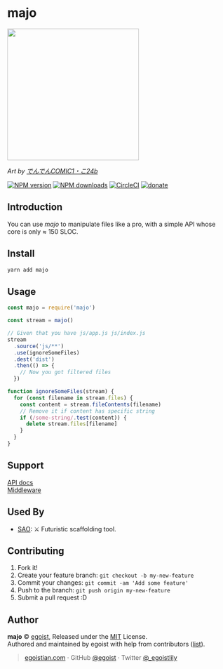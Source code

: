 # majo

<a href="https://www.pixiv.net/member_illust.php?mode=medium&illust_id=62542828">
<img src="https://ooo.0o0.ooo/2017/04/27/59016709425c9.jpg" width="300" />
</a>

*Art by [でんでんCOMIC1・こ24b](https://www.pixiv.net/member.php?id=12192)*

[![NPM version](https://img.shields.io/npm/v/majo.svg?style=flat)](https://npmjs.com/package/majo) [![NPM downloads](https://img.shields.io/npm/dm/majo.svg?style=flat)](https://npmjs.com/package/majo) [![CircleCI](https://circleci.com/gh/egoist/majo/tree/master.svg?style=shield&circle-token=560404744e167900959a512d617a05ec5240616f)](https://circleci.com/gh/egoist/majo/tree/master)  [![donate](https://img.shields.io/badge/$-donate-ff69b4.svg?maxAge=2592000&style=flat)](https://github.com/egoist/donate)

## Introduction

You can use *majo* to manipulate files like a pro, with a simple API whose core is only ≈ 150 SLOC.

## Install

```bash
yarn add majo
```

## Usage

```js
const majo = require('majo')

const stream = majo()

// Given that you have js/app.js js/index.js
stream
  .source('js/**')
  .use(ignoreSomeFiles)
  .dest('dist')
  .then(() => {
    // Now you got filtered files
  })

function ignoreSomeFiles(stream) {
  for (const filename in stream.files) {
    const content = stream.fileContents(filename)
    // Remove it if content has specific string
    if (/some-string/.test(content)) {
      delete stream.files[filename]
    }
  }
}
```

## Support

[API docs](/docs/api.md)<br>
[Middleware](/docs/middleware.md)

## Used By

- [SAO](https://github.com/egoist/sao): ⚔️ Futuristic scaffolding tool. 

## Contributing

1. Fork it!
2. Create your feature branch: `git checkout -b my-new-feature`
3. Commit your changes: `git commit -am 'Add some feature'`
4. Push to the branch: `git push origin my-new-feature`
5. Submit a pull request :D


## Author

**majo** © [egoist](https://github.com/egoist), Released under the [MIT](./LICENSE) License.<br>
Authored and maintained by egoist with help from contributors ([list](https://github.com/egoist/majo/contributors)).

> [egoistian.com](https://egoistian.com) · GitHub [@egoist](https://github.com/egoist) · Twitter [@_egoistlily](https://twitter.com/_egoistlily)
